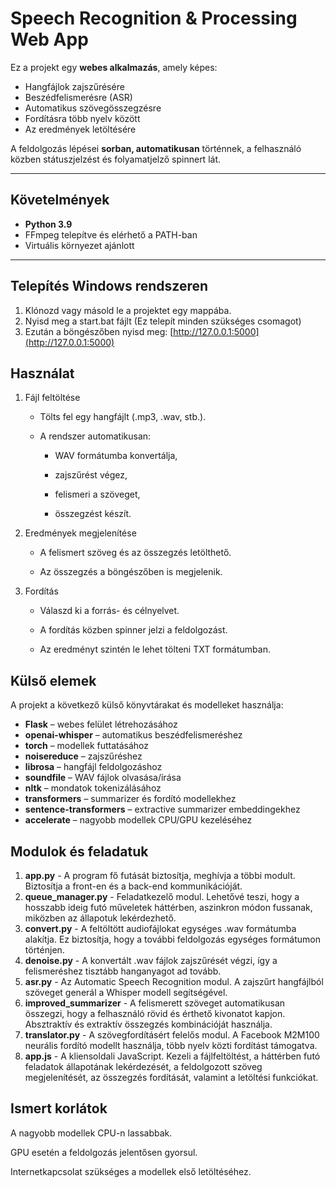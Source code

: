 # Speech Recognition & Processing Web App

Ez a projekt egy **webes alkalmazás**, amely képes:
- Hangfájlok zajszűrésére
- Beszédfelismerésre (ASR)
- Automatikus szövegösszegzésre
- Fordításra több nyelv között
- Az eredmények letöltésére

A feldolgozás lépései **sorban, automatikusan** történnek, a felhasználó közben státuszjelzést és folyamatjelző spinnert lát.

---

## Követelmények

- **Python 3.9**
- FFmpeg telepítve és elérhető a PATH-ban
- Virtuális környezet ajánlott

---

## Telepítés Windows rendszeren

1. Klónozd vagy másold le a projektet egy mappába.  
2. Nyisd meg a start.bat fájlt (Ez telepít minden szükséges csomagot)
3. Ezután a böngészőben nyisd meg: [http://127.0.0.1:5000](http://127.0.0.1:5000)

## Használat 

1. Fájl feltöltése

    - Tölts fel egy hangfájlt (.mp3, .wav, stb.).

    - A rendszer automatikusan:
    
        - WAV formátumba konvertálja,
        
        - zajszűrést végez,
        
        - felismeri a szöveget,
        
        - összegzést készít.

2. Eredmények megjelenítése

    - A felismert szöveg és az összegzés letölthető.
    
    - Az összegzés a böngészőben is megjelenik.

3. Fordítás

    - Válaszd ki a forrás- és célnyelvet.
    
    - A fordítás közben spinner jelzi a feldolgozást.
    
    - Az eredményt szintén le lehet tölteni TXT formátumban.

## Külső elemek

A projekt a következő külső könyvtárakat és modelleket használja:

- **Flask** – webes felület létrehozásához
- **openai-whisper** – automatikus beszédfelismeréshez
- **torch** – modellek futtatásához
- **noisereduce** – zajszűréshez
- **librosa** – hangfájl feldolgozáshoz
- **soundfile** – WAV fájlok olvasása/írása
- **nltk** – mondatok tokenizálásához
- **transformers** – summarizer és fordító modellekhez
- **sentence-transformers** – extractive summarizer embeddingekhez
- **accelerate** – nagyobb modellek CPU/GPU kezeléséhez

## Modulok és feladatuk

1. **app.py** - A program fő futását biztosítja, meghívja a többi modult. Biztosítja a front-en és a back-end kommunikációját.
2. **queue_manager.py** - Feladatkezelő modul. Lehetővé teszi, hogy a hosszabb ideig futó műveletek háttérben, aszinkron módon fussanak, miközben az állapotuk lekérdezhető.
3. **convert.py** - A feltöltött audiofájlokat egységes .wav formátumba alakítja. Ez biztosítja, hogy a további feldolgozás egységes formátumon történjen.
4. **denoise.py** - A konvertált .wav fájlok zajszűrését végzi, így a felismeréshez tisztább hanganyagot ad tovább.
5. **asr.py** - Az Automatic Speech Recognition modul. A zajszűrt hangfájlból szöveget generál a Whisper modell segítségével.
6. **improved_summarizer** - A felismerett szöveget automatikusan összegzi, hogy a felhasználó rövid és érthető kivonatot kapjon. Absztraktív és extraktív összegzés kombinációját használja.
7. **translator.py** - A szövegfordításért felelős modul. A Facebook M2M100 neurális fordító modellt használja, több nyelv közti fordítást támogatva.
8. **app.js** - A kliensoldali JavaScript. Kezeli a fájlfeltöltést, a háttérben futó feladatok állapotának lekérdezését, a feldolgozott szöveg megjelenítését, az összegzés fordítását, valamint a letöltési funkciókat.

## Ismert korlátok

A nagyobb modellek CPU-n lassabbak.

GPU esetén a feldolgozás jelentősen gyorsul.



Internetkapcsolat szükséges a modellek első letöltéséhez.
